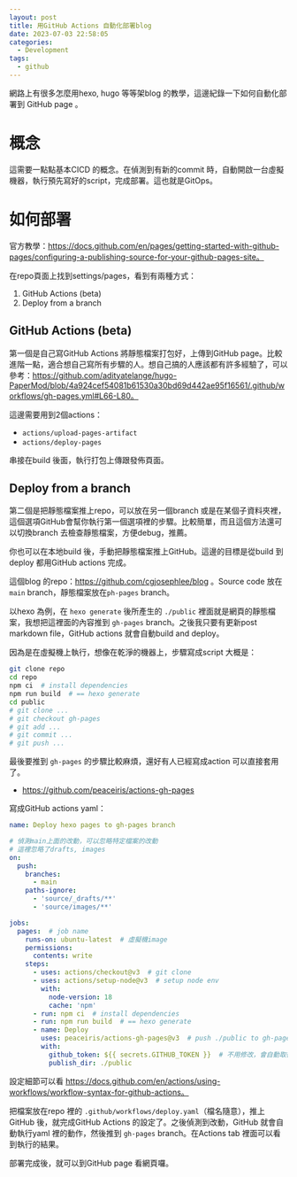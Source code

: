 ```yaml
---
layout: post
title: 用GitHub Actions 自動化部署blog
date: 2023-07-03 22:58:05
categories:
  - Development
tags:
  - github
---
```


網路上有很多怎麼用hexo, hugo 等等架blog 的教學，這邊紀錄一下如何自動化部署到 GitHub page 。

# 概念

這需要一點點基本CICD 的概念。在偵測到有新的commit 時，自動開啟一台虛擬機器，執行預先寫好的script，完成部署。這也就是GitOps。

# 如何部署

官方教學：https://docs.github.com/en/pages/getting-started-with-github-pages/configuring-a-publishing-source-for-your-github-pages-site。

在repo頁面上找到settings/pages，看到有兩種方式：

1. GitHub Actions (beta)
2. Deploy from a branch

## GitHub Actions (beta)

第一個是自己寫GitHub Actions 將靜態檔案打包好，上傳到GitHub page。比較進階一點，適合想自己寫所有步驟的人。想自己搞的人應該都有許多經驗了，可以參考：https://github.com/adityatelange/hugo-PaperMod/blob/4a924cef54081b61530a30bd69d442ae95f16561/.github/workflows/gh-pages.yml#L66-L80。

這邊需要用到2個actions：

- `actions/upload-pages-artifact`
- `actions/deploy-pages`

串接在build 後面，執行打包上傳跟發佈頁面。

## Deploy from a branch

第二個是把靜態檔案推上repo，可以放在另一個branch 或是在某個子資料夾裡，這個選項GitHub會幫你執行第一個選項裡的步驟。比較簡單，而且這個方法還可以切換branch 去檢查靜態檔案，方便debug，推薦。

你也可以在本地build 後，手動把靜態檔案推上GitHub。這邊的目標是從build 到deploy 都用GitHub actions 完成。

這個blog 的repo：https://github.com/cgjosephlee/blog 。Source code 放在 `main` branch，靜態檔案放在`ph-pages` branch。

以hexo 為例，在 `hexo generate` 後所產生的 `./public` 裡面就是網頁的靜態檔案，我想把這裡面的內容推到 `gh-pages` branch。之後我只要有更新post markdown file，GitHub actions 就會自動build and deploy。

因為是在虛擬機上執行，想像在乾淨的機器上，步驟寫成script 大概是：

```bash
git clone repo
cd repo
npm ci  # install dependencies
npm run build  # == hexo generate
cd public
# git clone ...
# git checkout gh-pages
# git add ...
# git commit ...
# git push ...
```

最後要推到 `gh-pages` 的步驟比較麻煩，還好有人已經寫成action 可以直接套用了。

- https://github.com/peaceiris/actions-gh-pages

寫成GitHub actions yaml：

```yaml
name: Deploy hexo pages to gh-pages branch

# 偵測main上面的改動，可以忽略特定檔案的改動
# 這裡忽略了drafts, images
on:
  push:
    branches:
      - main
    paths-ignore:
      - 'source/_drafts/**'
      - 'source/images/**'

jobs:
  pages:  # job name
    runs-on: ubuntu-latest  # 虛擬機image
    permissions:
      contents: write
    steps:
      - uses: actions/checkout@v3  # git clone
      - uses: actions/setup-node@v3  # setup node env
        with:
          node-version: 18
          cache: 'npm'
      - run: npm ci  # install dependencies
      - run: npm run build  # == hexo generate
      - name: Deploy
        uses: peaceiris/actions-gh-pages@v3  # push ./public to gh-pages branch
        with:
          github_token: ${{ secrets.GITHUB_TOKEN }}  # 不用修改，會自動取得token
          publish_dir: ./public
```

設定細節可以看 https://docs.github.com/en/actions/using-workflows/workflow-syntax-for-github-actions。

把檔案放在repo 裡的 `.github/workflows/deploy.yaml`（檔名隨意），推上GitHub 後，就完成GitHub Actions 的設定了。之後偵測到改動，GitHub 就會自動執行yaml 裡的動作，然後推到 `gh-pages` branch。在Actions tab 裡面可以看到執行的結果。

部署完成後，就可以到GitHub page 看網頁囉。
